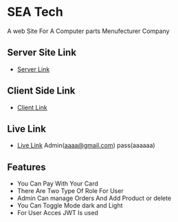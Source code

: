 # SEA Tech 
A web Site For A Computer parts Menufecturer Company  
## Server Site Link 
* [Server Link](https://github.com/shakil0719/sea-tech-server.git)  
## Client Side Link 
* [Client Link](https://github.com/shakil0719/sea-tech.git) 
## Live Link
* [Live Link](https://darkstar-2113e.web.app/)  Admin(aaaa@gmail.com) pass(aaaaaa) 
## Features
* You Can Pay With Your Card 
* There Are Two Type Of Role For User
* Admin Can manage Orders And Add Product or delete
* You Can Toggle Mode dark and Light
* For User Acces JWT Is used
